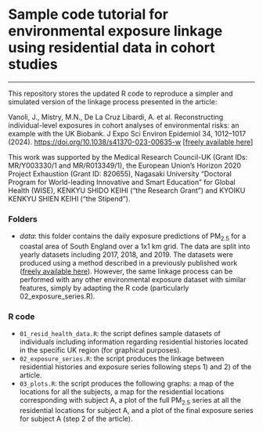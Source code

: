 # Sample code tutorial for environmental exposure linkage using residential data in cohort studies

------------------------------------------------------------------------

This repository stores the updated R code to reproduce a simpler and simulated version of the linkage process presented in the article:

Vanoli, J., Mistry, M.N., De La Cruz Libardi, A. et al. Reconstructing individual-level exposures in cohort analyses of environmental risks: an example with the UK Biobank. J Expo Sci Environ Epidemiol 34, 1012–1017 (2024). <https://doi.org/10.1038/s41370-023-00635-w> [[freely available here](https://www.nature.com/articles/s41370-023-00635-w)]

This work was supported by the Medical Research Council-UK (Grant IDs: MR/Y003330/1 and MR/R013349/1), the European Union’s Horizon 2020 Project Exhaustion (Grant ID: 820655), Nagasaki University “Doctoral Program for World-leading Innovative and Smart Education” for Global Health (WISE), KENKYU SHIDO KEIHI (“the Research Grant”) and KYOIKU KENKYU SHIEN KEIHI (“the Stipend”).

### Folders

-   *data*: this folder contains the daily exposure predictions of PM<sub>2.5</sub> for a coastal area of South England over a 1x1 km grid. The data are split into yearly datasets including 2017, 2018, and 2019. The datasets were produced using a method described in a previously published work ([freely available here](https://www.sciencedirect.com/science/article/pii/S1309104224002496?via%3Dihub)). However, the same linkage process can be performed with any other environmental exposure dataset with similar features, simply by adapting the R code (particularly 02_exposure_series.R).

### R code

-   `01_resid_health_data.R`: the script defines sample datasets of individuals including information regarding residential histories located in the specific UK region (for graphical purposes).
-   `02_exposure_series.R`: the script produces the linkage between residential histories and exposure series following steps 1) and 2) of the article.
-   `03_plots.R`: the script produces the following graphs: a map of the locations for all the subjects, a map for the residential locations corresponding with subject A, a plot of the full PM<sub>2.5</sub> series at all the residential locations for subject A, and a plot of the final exposure series for subject A (step 2 of the article).
